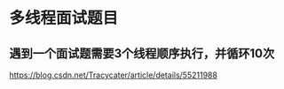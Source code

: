 
# 多线程面试题目

## 遇到一个面试题需要3个线程顺序执行，并循环10次
<https://blog.csdn.net/Tracycater/article/details/55211988>


## 